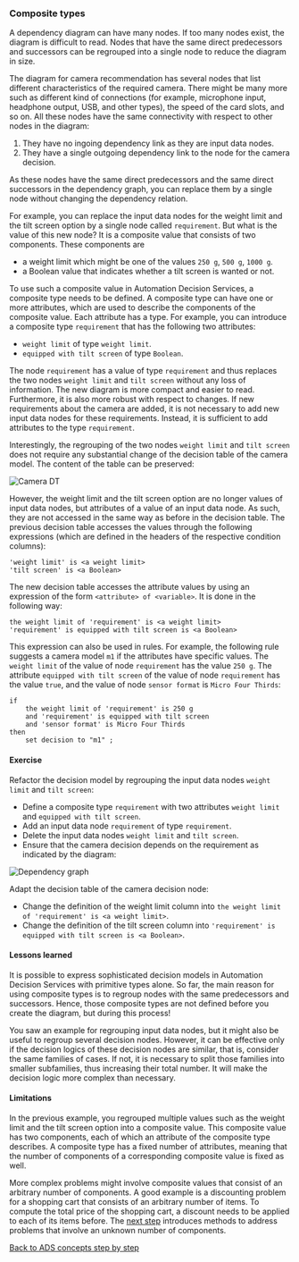 
### Composite types

A dependency diagram can have many nodes. If too many nodes exist, the diagram is
difficult to read. Nodes that have the same direct predecessors and
successors can be regrouped into a single node to reduce the
diagram in size.

The diagram for camera recommendation has several nodes that list
different characteristics of the required camera. There might be many
more such as different kind of connections (for example, microphone input,
headphone output, USB, and other types), the speed of the card slots, and so
on. All these nodes have the same connectivity with respect to other
nodes in the diagram:

1. They have no ingoing dependency link as they are input data nodes.
2. They have a single outgoing dependency link to the node for the
   camera decision.

As these nodes have the same direct predecessors and the same direct
successors in the dependency graph, you can replace them by a single
node without changing the dependency relation.

For example, you can replace the input data nodes for the weight
limit and the tilt screen option by a single node called
`requirement`. But what is the value of this new node? It is a
composite value that consists of two components. These components are

 - a weight limit which might be one of the values `250 g`, `500 g`,
   `1000 g`.
 - a Boolean value that indicates whether a tilt screen is wanted or not.
 
To use such a composite value in Automation Decision Services, a composite type needs
to be defined. A composite type can have one or more attributes, which
are used to describe the components of the composite value. Each
attribute has a type. For example, you can introduce a composite type
`requirement` that has the following two attributes:

 - `weight limit` of type `weight limit`.
 - `equipped with tilt screen` of type `Boolean`.

The node `requirement` has a value of type `requirement`
and thus replaces the two nodes `weight limit` and `tilt screen`
without any loss of information. The new diagram is more compact and
easier to read. Furthermore, it is also more robust with respect to
changes. If new requirements about the camera are added, it is not
necessary to add new input data nodes for these
requirements. Instead, it is sufficient to add attributes
to the type `requirement`.

Interestingly, the regrouping of the two nodes `weight limit` and
`tilt screen` does not require any substantial change of the decision
table of the camera model. The content of the table can be
preserved:

![Camera DT](resources/camera-decision-table.png)

However, the weight limit and the tilt screen option are no longer
values of input data nodes, but attributes of a value of an input data
node. As such, they are not accessed in the same way as before in the
decision table. The previous decision table accesses the values through
the following expressions (which are defined in the headers of the
respective condition columns):

    'weight limit' is <a weight limit> 
    'tilt screen' is <a Boolean>
    
The new decision table accesses the attribute values
by using an expression of the form `<attribute> of <variable>`. It is done in the following way: 
  
    the weight limit of 'requirement' is <a weight limit> 
    'requirement' is equipped with tilt screen is <a Boolean>

This expression can also be used in rules. For example, the
following rule suggests a camera model `m1` if the attributes have specific values. The `weight
limit` of the value of node `requirement` has the value `250 g`. The
attribute `equipped with tilt screen` of the value of node
`requirement` has the value `true`, and the value of node `sensor
format` is `Micro Four Thirds`:

    if
        the weight limit of 'requirement' is 250 g
        and 'requirement' is equipped with tilt screen
        and 'sensor format' is Micro Four Thirds
    then
        set decision to "m1" ;

#### Exercise

Refactor the decision model by regrouping the input data nodes `weight
limit` and `tilt screen`:

 - Define a composite type `requirement` with two attributes
   `weight limit` and `equipped with tilt screen`.
 - Add an input data node `requirement` of type  `requirement`.
 - Delete the input data nodes `weight limit` and `tilt screen`.
 - Ensure that the camera decision depends on the requirement as indicated by the diagram:
 
![Dependency graph](resources/dependency-diagram.png)

Adapt the decision table of the camera decision node:

 - Change the definition of the weight limit column into `the weight limit of 'requirement' is <a weight limit>`.
 - Change the definition of the tilt screen column into `'requirement' is equipped with tilt screen is <a Boolean>`.
 
#### Lessons learned
 
It is possible to express sophisticated decision models in Automation Decision Services
with primitive types alone. So far, the main reason for using
composite types is to regroup nodes with the same predecessors and
successors. Hence, those composite types are not defined before you
create the diagram, but during this process!

You saw an example for regrouping input data nodes, but it might
also be useful to regroup several decision nodes. However, it can
be effective only if the decision logics of these decision nodes are
similar, that is, consider the same families of cases. If not, it is
necessary to split those families into smaller subfamilies, thus
increasing their total number. It will make the decision logic more
complex than necessary.

#### Limitations

In the previous example, you regrouped multiple values such as the weight
limit and the tilt screen option into a composite value. This
composite value has two components, each of which an
attribute of the composite type describes. A composite type has a fixed number
of attributes, meaning that the number of components of a
corresponding composite value is fixed as well.

More complex problems might involve composite values that consist of an
arbitrary number of components. A good example is a discounting
problem for a shopping cart that consists of an arbitrary number of
items. To compute the total price of the shopping cart, a
discount needs to be applied to each of its items before. The [next step](quiz/quiz.md)
introduces methods to address problems that involve an unknown number
of components.


[Back to ADS concepts step by step](../README.md)
